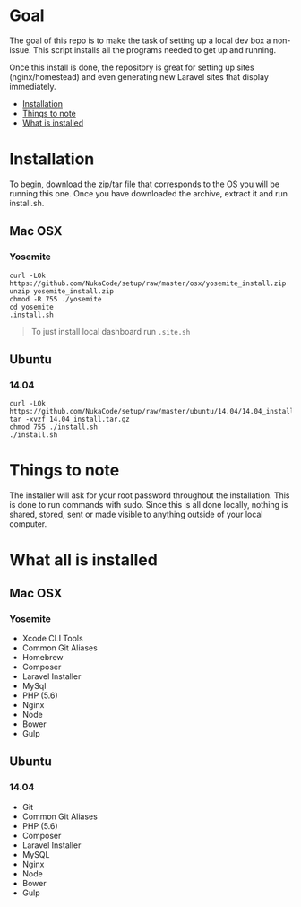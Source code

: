 # Goal

The goal of this repo is to make the task of setting up a local dev box a non-issue.  This script installs all the programs needed to get up and running.

Once this install is done, the <local-dashboard> repository is great for setting up sites (nginx/homestead) and even generating new Laravel sites that display immediately.

- [Installation](#installation)
- [Things to note](#things-to-note)
- [What is installed](#what-is-installed)

# <a name="installation"></a> Installation

To begin, download the zip/tar file that corresponds to the OS you will be running this one.  Once you have downloaded the archive, extract it and run install.sh.

## Mac OSX

### Yosemite

	curl -LOk https://github.com/NukaCode/setup/raw/master/osx/yosemite_install.zip
	unzip yosemite_install.zip
	chmod -R 755 ./yosemite
	cd yosemite
	.install.sh
	
> To just install local dashboard run `.site.sh`

## Ubuntu

### 14.04

	curl -LOk https://github.com/NukaCode/setup/raw/master/ubuntu/14.04/14.04_install.tar.gz
	tar -xvzf 14.04_install.tar.gz
	chmod 755 ./install.sh
	./install.sh

# <a name="things-to-note"></a> Things to note

The installer will ask for your root password throughout the installation.  This is done to run commands with sudo.  Since this is all done locally, nothing is shared, stored, sent or made visible to anything outside of your local computer.

# <a name="what-is-installed"></a> What all is installed

## Mac OSX

### Yosemite

- Xcode CLI Tools
- Common Git Aliases
- Homebrew
- Composer
- Laravel Installer
- MySql
- PHP (5.6)
- Nginx
- Node
- Bower
- Gulp

## Ubuntu

### 14.04

- Git
- Common Git Aliases
- PHP (5.6)
- Composer
- Laravel Installer
- MySQL
- Nginx
- Node
- Bower
- Gulp